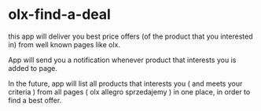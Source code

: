 # olx-find-a-deal

this app will deliver you best price offers (of the product that you interested in) from well known pages like olx.

App will send you a notification whenever product that interests you is added to page.

In the future, app will list all products that interests you ( and meets your criteria ) from all pages ( olx allegro sprzedajemy ) in one place, in order to find a best offer.
